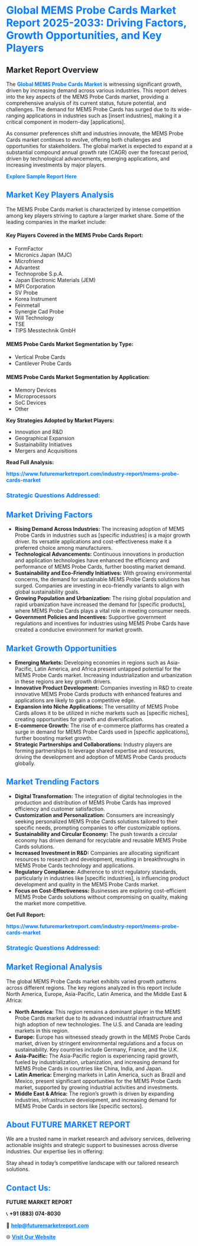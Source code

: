 <h1 style="color: #007BFF;">Global MEMS Probe Cards Market Report 2025-2033: Driving Factors, Growth Opportunities, and Key Players</h1>

<section id="overview">
<h2>Market Report Overview</h2>
<p>The <a href="https://www.futuremarketreport.com/industry-report/mems-probe-cards-market" style="color: #007BFF; text-decoration: none;"><strong>Global MEMS Probe Cards Market</strong></a> is witnessing significant growth, driven by increasing demand across various industries. This report delves into the key aspects of the MEMS Probe Cards market, providing a comprehensive analysis of its current status, future potential, and challenges. The demand for MEMS Probe Cards has surged due to its wide-ranging applications in industries such as [insert industries], making it a critical component in modern-day [applications].</p>
<p>As consumer preferences shift and industries innovate, the MEMS Probe Cards market continues to evolve, offering both challenges and opportunities for stakeholders. The global market is expected to expand at a substantial compound annual growth rate (CAGR) over the forecast period, driven by technological advancements, emerging applications, and increasing investments by major players.</p>
</section>

<section id="overview">
<p><a href="https://www.futuremarketreport.com/request-sample/reportId=27573" style="color: #007BFF; text-decoration: none;"><strong>Explore Sample Report Here</strong></a></p>
</section>

<section id="key-players">
<h2 style="color: #007BFF;">Market Key Players Analysis</h2>
<p>The MEMS Probe Cards market is characterized by intense competition among key players striving to capture a larger market share. Some of the leading companies in the market include:</p>
<h4>Key Players Covered in the MEMS Probe Cards Report:</h4>
<ul><li>FormFactor</li><li>Micronics Japan (MJC)</li><li>Microfriend</li><li>Advantest</li><li>Technoprobe S.p.A.</li><li>Japan Electronic Materials (JEM)</li><li>MPI Corporation</li><li>SV Probe</li><li>Korea Instrument</li><li>Feinmetall</li><li>Synergie Cad Probe</li><li>Will Technology</li><li>TSE</li><li>TIPS Messtechnik GmbH</li></ul>
<h4>MEMS Probe Cards Market Segmentation by Type:</h4>
<ul><li>Vertical Probe Cards</li><li>Cantilever Probe Cards</li></ul>

<h4>MEMS Probe Cards Market Segmentation by Application:</h4>
<ul><li>Memory Devices</li><li>Microprocessors</li><li>SoC Devices</li><li>Other</li></ul>
<p><strong>Key Strategies Adopted by Market Players:</strong></p>
<ul>
<li>Innovation and R&D</li>
<li>Geographical Expansion</li>
<li>Sustainability Initiatives</li>
<li>Mergers and Acquisitions</li>
</ul>
</section>

<section>
<p><strong>Read Full Analysis: </strong></p><a href="https://www.futuremarketreport.com/industry-report/mems-probe-cards-market" style="color: #007BFF; text-decoration: none;"><strong>https://www.futuremarketreport.com/industry-report/mems-probe-cards-market</strong></a>
<h3 style="color: #007BFF;">Strategic Questions Addressed:</h3>
</section>

<section id="driving-factors">
<h2 style="color: #007BFF;">Market Driving Factors</h2>
<ul>
<li><strong>Rising Demand Across Industries:</strong> The increasing adoption of MEMS Probe Cards in industries such as [specific industries] is a major growth driver. Its versatile applications and cost-effectiveness make it a preferred choice among manufacturers.</li>
<li><strong>Technological Advancements:</strong> Continuous innovations in production and application technologies have enhanced the efficiency and performance of MEMS Probe Cards, further boosting market demand.</li>
<li><strong>Sustainability and Eco-Friendly Initiatives:</strong> With growing environmental concerns, the demand for sustainable MEMS Probe Cards solutions has surged. Companies are investing in eco-friendly variants to align with global sustainability goals.</li>
<li><strong>Growing Population and Urbanization:</strong> The rising global population and rapid urbanization have increased the demand for [specific products], where MEMS Probe Cards plays a vital role in meeting consumer needs.</li>
<li><strong>Government Policies and Incentives:</strong> Supportive government regulations and incentives for industries using MEMS Probe Cards have created a conducive environment for market growth.</li>
</ul>
</section>

<section id="growth-opportunities">
<h2 style="color: #007BFF;">Market Growth Opportunities</h2>
<ul>
<li><strong>Emerging Markets:</strong> Developing economies in regions such as Asia-Pacific, Latin America, and Africa present untapped potential for the MEMS Probe Cards market. Increasing industrialization and urbanization in these regions are key growth drivers.</li>
<li><strong>Innovative Product Development:</strong> Companies investing in R&D to create innovative MEMS Probe Cards products with enhanced features and applications are likely to gain a competitive edge.</li>
<li><strong>Expansion into Niche Applications:</strong> The versatility of MEMS Probe Cards allows it to be utilized in niche markets such as [specific niches], creating opportunities for growth and diversification.</li>
<li><strong>E-commerce Growth:</strong> The rise of e-commerce platforms has created a surge in demand for MEMS Probe Cards used in [specific applications], further boosting market growth.</li>
<li><strong>Strategic Partnerships and Collaborations:</strong> Industry players are forming partnerships to leverage shared expertise and resources, driving the development and adoption of MEMS Probe Cards products globally.</li>
</ul>
</section>

<section id="trending-factors">
<h2 style="color: #007BFF;">Market Trending Factors</h2>
<ul>
<li><strong>Digital Transformation:</strong> The integration of digital technologies in the production and distribution of MEMS Probe Cards has improved efficiency and customer satisfaction.</li>
<li><strong>Customization and Personalization:</strong> Consumers are increasingly seeking personalized MEMS Probe Cards solutions tailored to their specific needs, prompting companies to offer customizable options.</li>
<li><strong>Sustainability and Circular Economy:</strong> The push towards a circular economy has driven demand for recyclable and reusable MEMS Probe Cards solutions.</li>
<li><strong>Increased Investment in R&D:</strong> Companies are allocating significant resources to research and development, resulting in breakthroughs in MEMS Probe Cards technology and applications.</li>
<li><strong>Regulatory Compliance:</strong> Adherence to strict regulatory standards, particularly in industries like [specific industries], is influencing product development and quality in the MEMS Probe Cards market.</li>
<li><strong>Focus on Cost-Effectiveness:</strong> Businesses are exploring cost-efficient MEMS Probe Cards solutions without compromising on quality, making the market more competitive.</li>
</ul>
</section>

<section>
<p><strong>Get Full Report: </strong></p><a href="https://www.futuremarketreport.com/industry-report/mems-probe-cards-market" style="color: #007BFF; text-decoration: none;"><strong>https://www.futuremarketreport.com/industry-report/mems-probe-cards-market</strong></a>
<h3 style="color: #007BFF;">Strategic Questions Addressed:</h3>
</section>


<section id="regional-analysis">
<h2 style="color: #007BFF;">Market Regional Analysis</h2>
<p>The global MEMS Probe Cards market exhibits varied growth patterns across different regions. The key regions analyzed in this report include North America, Europe, Asia-Pacific, Latin America, and the Middle East & Africa:</p>
<ul>
<li><strong>North America:</strong> This region remains a dominant player in the MEMS Probe Cards market due to its advanced industrial infrastructure and high adoption of new technologies. The U.S. and Canada are leading markets in this region.</li>
<li><strong>Europe:</strong> Europe has witnessed steady growth in the MEMS Probe Cards market, driven by stringent environmental regulations and a focus on sustainability. Key countries include Germany, France, and the U.K.</li>
<li><strong>Asia-Pacific:</strong> The Asia-Pacific region is experiencing rapid growth, fueled by industrialization, urbanization, and increasing demand for MEMS Probe Cards in countries like China, India, and Japan.</li>
<li><strong>Latin America:</strong> Emerging markets in Latin America, such as Brazil and Mexico, present significant opportunities for the MEMS Probe Cards market, supported by growing industrial activities and investments.</li>
<li><strong>Middle East & Africa:</strong> The region’s growth is driven by expanding industries, infrastructure development, and increasing demand for MEMS Probe Cards in sectors like [specific sectors].</li>
</ul>
</section>

<footer>
<h2 style="color: #007BFF;">About FUTURE MARKET REPORT</h2>
<p>We are a trusted name in market research and advisory services, delivering actionable insights and strategic support to businesses across diverse industries. Our expertise lies in offering:</p>

<p>Stay ahead in today’s competitive landscape with our tailored research solutions.</p>

<h2 style="color: #007BFF;">Contact Us:</h2>
<p><strong>FUTURE MARKET REPORT</strong></p>
<p>📞 <strong>+91 (883) 074-8030</strong></p>
<p>📧 <strong><a href="mailto:help@futuremarketreport.com" style="color: #007BFF;">help@futuremarketreport.com</a></strong></p>
<p>🌐 <strong><a href="https://www.futuremarketreport.com/" style="color: #007BFF;">Visit Our Website</a></strong></p>
</footer>